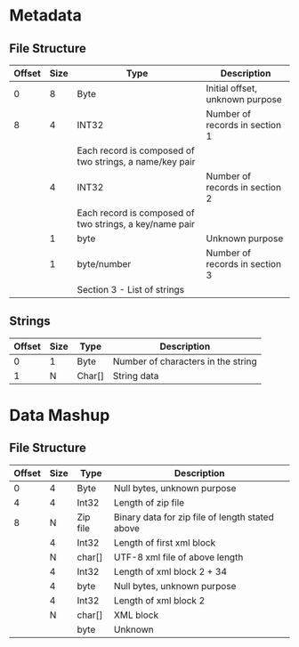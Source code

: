 # Metadata

## File Structure
|Offset|Size|Type|Description|
|------|----|----|-----------|
|0|8|Byte|Initial offset, unknown purpose|
|8|4|INT32|Number of records in section 1|
| | |Each record is composed of two strings, a name/key pair|
| |4|INT32|Number of records in section 2|
| | |Each record is composed of two strings, a key/name pair|
| |1|byte|Unknown purpose|
| |1|byte/number|Number of records in section 3 
| | |Section 3 - List of strings|

## Strings
|Offset|Size|Type|Description|
|------|----|----|-----------|
|0|1|Byte|Number of characters in the string|
|1|N|Char[]|String data|

# Data Mashup

## File Structure
|Offset|Size|Type|Description|
|------|----|----|-----------|
|0|4|Byte|Null bytes, unknown purpose|
|4|4|Int32|Length of zip file|
|8|N|Zip file|Binary data for zip file of length stated above|
| |4|Int32|Length of first xml block|
| |N|char[]|UTF-8 xml file of above length|
| |4|Int32|Length of xml block 2 + 34|
| |4|byte|Null bytes, unknown purpose|
| |4|Int32|Length of xml block 2|
| |N|char[]|XML block|
| | |byte|Unknown|